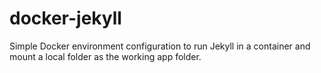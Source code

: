 # docker-jekyll
Simple Docker environment configuration to run Jekyll in a container and mount a local folder as the working app folder.
